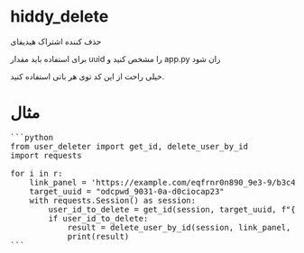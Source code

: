 # hiddy_delete
حذف کننده اشتراک هیدیفای

برای استفاده باید مقدار uuid را مشخص کنید و app.py ران شود

خیلی راحت از این کد توی هر باتی استفاده کنید.

# مثال
<pre>
```python
from user_deleter import get_id, delete_user_by_id
import requests

for i in r:
    link_panel = 'https://example.com/eqfrnr0n890_9e3-9/b3c4a23qdwa0-9271-rqwf;pked0k=23-m'
    target_uuid = "odcpwd_9031-0a-d0ciocap23"
    with requests.Session() as session:
        user_id_to_delete = get_id(session, target_uuid, f"{link_panel}/admin/user/")
        if user_id_to_delete:
            result = delete_user_by_id(session, link_panel, user_id_to_delete)
            print(result)
```
</pre>
